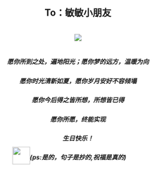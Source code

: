 <link rel="stylesheet" href="">
<link rel="stylesheet" href="https://file.oss1.365sn.cn/public/css/swiper.min.css">
<link rel="stylesheet" href="https://daneden.github.io/animate.css/animate.min.css">
<script src="https://file.oss1.365sn.cn/public/js/swiper.min.js"></script>
<style>
    h1{display:none;}
    .container-lg{padding:0 !important;margin: 0px !important;}
    body,html{width:100%;height:100%;margin:0;padding:0;background: url(https://ss1.bdstatic.com/70cFuXSh_Q1YnxGkpoWK1HF6hhy/it/u=3367609168,3168769865&fm=26&gp=0.jpg) no-repeat center;background-size: cover;}
    .swiper-container,.swiper-wrapper,.swiper-slide{height:100%;}
    .text-center{text-align: center;}
    .container{padding:0 10px;width:100%;height:100%;}
    .slide1{}
    h2{padding-top: 60px;text-shadow: 5px 5px 5px #ffffff;text-align: center;}
    .img-content{position: relative;}
    .small-img{width:40px;height:40px;position:absolute;top:-15px;left: -40px;}
    .pull-left{float:left;}
    .pull-right{float:right;}
    .middle-img{width:100px;}
    .content2 p{font-size:0.83em;margin-bottom: 0;}
</style>
<div class="swiper-container"><div class="swiper-wrapper"><div class="swiper-slide"><div class="container"><h2>To：敏敏小朋友</h2><br><div class="text-center"><img class="center" src="https://timgsa.baidu.com/timg?image&quality=80&size=b9999_10000&sec=1568890203269&di=b03b99d165688f6831655822bac34139&imgtype=0&src=http%3A%2F%2Fhbimg.b0.upaiyun.com%2F38bbcad30508b5aaba3c81ca98600a7b5795f5139ee2-Mkbw4J_fw658"></div><br><h5 class="text-center">愿你所到之处，遍地阳光；愿你梦的远方，温暖为向</h5><h5 class="text-center">愿你时光清新如夏，愿你岁月安好不容倾塌</h5><h5 class="text-center">愿你今后得之皆所想，所想皆已得</h5><h5 class="text-center">愿你所愿，终能实现</h5><h5 class="text-center">生日快乐！</h5><h5 class="text-center"><span class="img-content"><img class="small-img" src="http://www.kupan123.com/upload/1568899565x-1566676060.png">                                (ps:是的，句子是抄的,祝福是真的)</span></h5></div></div><div class="swiper-slide"><div class="container content2"><h4>接下来cue流程：开始放照片啦</h4><div style="overflow: hidden;"><img class="pull-left" style="width: 50%;" src="http://www.kupan123.com/upload/1568899354x-1566673253.jpg"><img class="middle-img" style="width: 40%;margin-top:30px;margin-left:5%;" src='https://ss1.bdstatic.com/70cFuXSh_Q1YnxGkpoWK1HF6hhy/it/u=3111821249,3084550924&fm=26&gp=0.jpg'><p style="color: #f00;margin-left:5%;float: left;">翻翻空间</p><p style="color: #f00;margin-left:5%;float: left;">还好还是找到2张照片的</p></div><div style="overflow: hidden;"><div class="pull-left" style="width: 40%;margin-top:30px;margin-right:5%;"><p style="color: #e88f2b;">还有彬彬的：</p><p style="color: #e88f2b;text-align: center;">这么的明媚小花花</p><p style="color: #e88f2b;text-align: right;">to亲爱的姑娘</p><br><img style="width:100%;" src="http://www.kupan123.com/upload/1568899622x-1566673379.jpg"></div><img style="width: 50%;" class="pull-left" src="http://www.kupan123.com/upload/1568899479x-1566673339.jpg"></div><h5 class="text-center">大敏</h5><h5 class="text-center">生日快乐!</h5></div></div><div class="swiper-slide"><div class="container"><div><div><img style="width:95%;" src="http://www.kupan123.com/upload/1568899862x-1566673183.jpg"></div><h5>不约而同的从齐发剪了短发</h5><h5>赞美一下我们的友情~~</h5><h5>就不能少了当你啦啦啦啦啦啦啦</h5><h5 class="text-center">相见亦无事，别后常忆君。</h5><h5 class="text-center">^-^</h5></div></div></div><div class="swiper-slide"><div style="overflow: hidden;"><img style="width:50%;float: left;" src="http://www.kupan123.com/upload/1568900022x1822619224.jpg"><img style="width:50%;" src="http://www.kupan123.com/upload/1568900049x-1566673171.jpg"></div><div class="container"><h5>2019中秋假期久违的大家一起吃饭</h5><h5>看着大家都很幸福的样子，真好</h5><h5>真心的希望我们的大家，小家事业功成,家庭幸福</h5><h5>每次打开朋友圈，多了一群小朋友，其实是很快乐的事情呀，</h5><h5>大人小孩都在一点一点成长，真好</h5><h5>希望下次相聚不会隔太久</h5><h5>还有我们要记得拍照片,拍照片,拍照片</h5><h5>end,敏，生日快乐</h5></div></div></div></div>
<script> 
var mySwiper = new Swiper('.swiper-container', {
    autoplay: 5000,//可选选项，自动滑动
})
</script>
